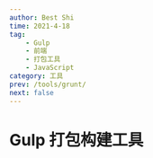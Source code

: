 ```yaml
---
author: Best Shi
time: 2021-4-18
tag:
    - Gulp
    - 前端
    - 打包工具
    - JavaScript
category: 工具
prev: /tools/grunt/
next: false
---
```


# Gulp 打包构建工具
